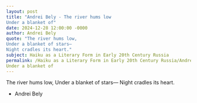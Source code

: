 ```yaml
---
layout: post
title: "Andrei Bely - The river hums low
Under a blanket of"
date: 2024-12-28 12:00:00 -0000
author: Andrei Bely
quote: "The river hums low,
Under a blanket of stars—
Night cradles its heart."
subject: Haiku as a Literary Form in Early 20th Century Russia
permalink: /Haiku as a Literary Form in Early 20th Century Russia/Andrei Bely/Andrei Bely - The river hums low
Under a blanket of
---
```


The river hums low,
Under a blanket of stars—
Night cradles its heart.

- Andrei Bely
